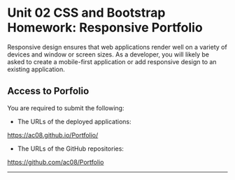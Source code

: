 # Unit 02 CSS and Bootstrap Homework: Responsive Portfolio

Responsive design ensures that web applications render well on a variety of devices and window or screen sizes. As a developer, you will likely be asked to create a mobile-first application or add responsive design to an existing application. 


## Access to Porfolio

You are required to submit the following:

* The URLs of the deployed applications:

https://ac08.github.io/Portfolio/

* The URLs of the GitHub repositories:

https://github.com/ac08/Portfolio

- - -
